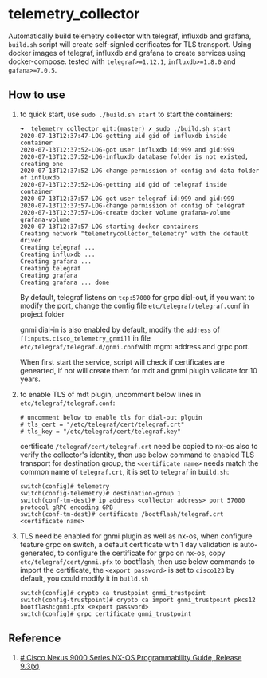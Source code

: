 # telemetry_collector
Automatically build telemetry collector with telegraf, influxdb and grafana, `build.sh` script will create self-signled cerificates for TLS transport. Using docker images of telegraf, influxdb and grafana to create services using docker-compose. tested with `telegraf>=1.12.1`, `influxdb>=1.8.0` and `gafana>=7.0.5`.

## How to use

 1. to quick start, use `sudo ./build.sh start` to start the containers:
    ```
    ➜  telemetry_collector git:(master) ✗ sudo ./build.sh start
    2020-07-13T12:37:47-LOG-getting uid gid of influxdb inside container
    2020-07-13T12:37:52-LOG-got user influxdb id:999 and gid:999
    2020-07-13T12:37:52-LOG-influxdb database folder is not existed, creating one
    2020-07-13T12:37:52-LOG-change permission of config and data folder of influxdb
    2020-07-13T12:37:52-LOG-getting uid gid of telegraf inside container
    2020-07-13T12:37:57-LOG-got user telegraf id:999 and gid:999
    2020-07-13T12:37:57-LOG-change permission of config of telegraf
    2020-07-13T12:37:57-LOG-create docker volume grafana-volume
    grafana-volume
    2020-07-13T12:37:57-LOG-starting docker containers
    Creating network "telemetrycollector_telemetry" with the default driver
    Creating telegraf ...
    Creating influxdb ...
    Creating grafana ...
    Creating telegraf
    Creating grafana
    Creating grafana ... done
    ```

    By default, telegraf listens on `tcp:57000` for grpc dial-out, if you want to modify the port, change the config file `etc/telegraf/telegraf.conf` in project folder

    gnmi dial-in is also enabled by default,  modify the `address` of `[[inputs.cisco_telemetry_gnmi]]` in file  `etc/telegraf/telegraf.d/gnmi.conf`with mgmt address and grpc port.
    
    When first start the service, script will check if certificates are genearted, if not will create them for mdt and gnmi plugin validate for 10 years.

2. to enable TLS of mdt plugin, uncomment below lines in `etc/telegraf/telegraf.conf`:
    ```
    # uncomment below to enable tls for dial-out plguin
    # tls_cert = "/etc/telegraf/cert/telegraf.crt"
    # tls_key = "/etc/telegraf/cert/telegraf.key"
    ```
    certificate `/telegraf/cert/telegraf.crt` need be copied to nx-os also to verify the collector's identity, then use below command to enabled TLS transport for destination group, the `<certificate name>`  needs match the common name of `telegraf.crt`, it is set to `telegraf` in `build.sh`:
    ```
    switch(config)# telemetry
    switch(config-telemetry)# destination-group 1
    switch(conf-tm-dest)# ip address <collector address> port 57000 protocol gRPC encoding GPB
    switch(conf-tm-dest)# certificate /bootflash/telegraf.crt <certificate name>

    ```
3. TLS need be enabled for gnmi plugin as well as nx-os, when configure feature grpc on switch, a default certificate with 1 day validation is auto-generated, to configure the certificate for grpc on nx-os, copy `etc/telegraf/cert/gnmi.pfx` to bootflash, then use below commands to import the certificate, the `<export password>` is set to `cisco123` by default, you could modify it in `build.sh`
    ```
    switch(config)# crypto ca trustpoint gnmi_trustpoint
    switch(config-trustpoint)# crypto ca import gnmi_trustpoint pkcs12 bootflash:gnmi.pfx <export password>
    switch(config)# grpc certificate gnmi_trustpoint
    ```

## Reference
1. [# Cisco Nexus 9000 Series NX-OS Programmability Guide, Release 9.3(x)](https://www.cisco.com/c/en/us/td/docs/switches/datacenter/nexus9000/sw/93x/progammability/guide/b-cisco-nexus-9000-series-nx-os-programmability-guide-93x.html)
